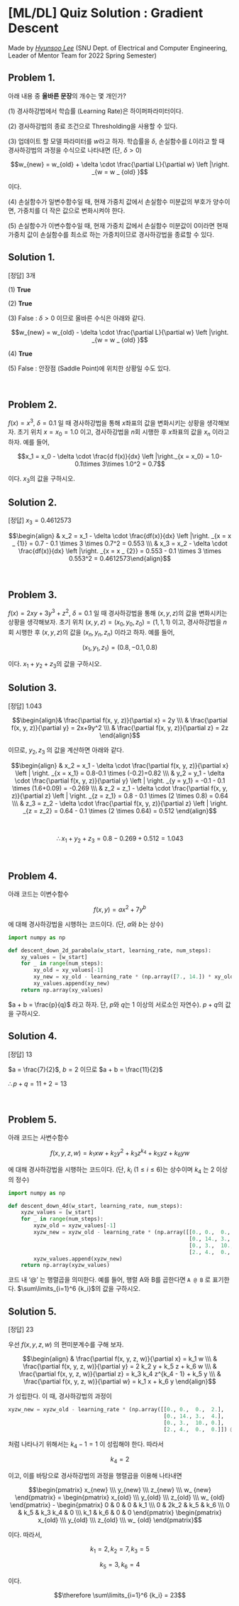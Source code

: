 
# [ML/DL] Quiz Solution : Gradient Descent

Made by [*Hyunsoo Lee*](https://github.com/frogyunmax) (SNU Dept. of Electrical and Computer Engineering, Leader of Mentor Team for 2022 Spring Semester)

## Problem 1.

아래 내용 중 **올바른 문장**의 개수는 몇 개인가?

(1) 경사하강법에서 학습률 (Learning Rate)은 하이퍼파라미터이다.

(2) 경사하강법의 종료 조건으로 Thresholding을 사용할 수 있다. 

(3) 업데이트 할 모델 파라미터를 $w$라고 하자. 학습률을 $\delta$, 손실함수를 $L$이라고 할 때 경사하강법의 과정을 수식으로 나타내면 (단, $\delta > 0$)

$$w_{new} = w_{old} + \delta \cdot \frac{\partial L}{\partial w} \left |\right. _{w = w _ {old} }$$

이다. 

(4) 손실함수가 일변수함수일 때, 현재 가중치 값에서 손실함수 미분값의 부호가 양수이면, 가중치를 더 작은 값으로 변화시켜야 한다.

(5) 손실함수가 이변수함수일 때, 현재 가중치 값에서 손실함수 미분값이 0이라면 현재 가중치 값이 손실함수를 최소로 하는 가중치이므로 경사하강법을 종료할 수 있다. 

## Solution 1.

[정답] 3개

(1) **True**

(2) **True**

(3) False : $\delta > 0$ 이므로 올바른 수식은 아래와 같다.

$$w_{new} = w_{old} - \delta \cdot \frac{\partial L}{\partial w} \left |\right. _{w = w _ {old} }$$

(4) **True**

(5) False : 안장점 (Saddle Point)에 위치한 상황일 수도 있다.


<br>

## Problem 2.

$f(x)=x^3$, $\delta=0.1$ 일 때 경사하강법을 통해 $x$좌표의 값을 변화시키는 상황을 생각해보자. 초기 위치 $x = x_0 = 1.0$ 이고, 경사하강법을 $n$회 시행한 후 $x$좌표의 값을 $x_n$ 이라고 하자. 예를 들어,

$$x_1 = x_0 - \delta \cdot \frac{d f(x)}{dx} \left |\right._{x = x_0} = 1.0-0.1\times 3\times 1.0^2 = 0.7$$

이다. $x_3$의 값을 구하시오. 

## Solution 2.

[정답] $x_3 = 0.4612573$


$$\begin{align} & x_2 = x_1 - \delta \cdot \frac{df(x)}{dx} \left |\right. _{x = x _ {1}} = 0.7 - 0.1 \times 3 \times 0.7^2 = 0.553 \\\ & x_3 = x_2 - \delta \cdot \frac{df(x)}{dx} \left |\right. _{x = x _ {2}} = 0.553 - 0.1 \times 3 \times 0.553^2 = 0.4612573\end{align}$$


<br>



## Problem 3.

$f(x)=2xy+3y^3+z^2$, $\delta=0.1$ 일 때 경사하강법을 통해 $(x, y, z)$의 값을 변화시키는 상황을 생각해보자. 초기 위치 $(x, y, z)=(x_0, y_0, z_0)=(1, 1, 1)$ 이고, 경사하강법을 $n$회 시행한 후 $(x, y, z)$의 값을 $(x_n, y_n, z_n)$ 이라고 하자. 예를 들어,

$$(x_1, y_1, z_1) = (0.8, -0.1, 0.8)$$

이다. $x_1+y_2+z_3$의 값을 구하시오. 

## Solution 3.

[정답] $1.043$

$$\begin{align}& \frac{\partial f(x, y, z)}{\partial x} = 2y \\\ & \frac{\partial f(x, y, z)}{\partial y} = 2x+9y^2 \\\ & \frac{\partial f(x, y, z)}{\partial z} = 2z \end{align}$$


이므로, $y_2, z_3$ 의 값을 계산하면 아래와 같다.


$$\begin{align} & x_2 = x_1 - \delta \cdot \frac{\partial f(x, y, z)}{\partial x} \left | \right. _{x = x_1} = 0.8-0.1 \times (-0.2)=0.82 \\\ & y_2 = y_1 - \delta \cdot \frac{\partial f(x, y, z)}{\partial y} \left | \right. _{y = y_1} = -0.1 - 0.1 \times (1.6+0.09) = -0.269 \\\ & z_2 = z_1 - \delta \cdot \frac{\partial f(x, y, z)}{\partial z} \left | \right. _{z = z_1} = 0.8 - 0.1 \times (2 \times 0.8) = 0.64 \\\ & z_3 = z_2 - \delta \cdot \frac{\partial f(x, y, z)}{\partial z} \left | \right. _{z = z_2} = 0.64 - 0.1 \times (2 \times 0.64) = 0.512 \end{align}$$
 

<br>

$$\therefore x_ 1 +y_2 + z_3 = 0.8  -0.269+0.512=1.043$$


<br>

## Problem 4.

아래 코드는 이변수함수

$$f(x, y) = ax^2 + 7y^b$$

에 대해 경사하강법을 시행하는 코드이다. (단, $a$와 $b$는 상수)

```python
import numpy as np

def descent_down_2d_parabola(w_start, learning_rate, num_steps):
    xy_values = [w_start]
    for _ in range(num_steps):
        xy_old = xy_values[-1]
        xy_new = xy_old - learning_rate * (np.array([7., 14.]) * xy_old)
        xy_values.append(xy_new)
    return np.array(xy_values)
```

$a + b = \frac{p}{q}$ 라고 하자. 단, $p$와 $q$는 1 이상의 서로소인 자연수). $p+q$의 값을 구하시오.


## Solution 4.

[정답] $13$

$a = \frac{7}{2}$, $b=2$ 이므로 $a + b = \frac{11}{2}$

$\therefore p + q = 11+2 = 13$


<br>

## Problem 5.

아래 코드는 사변수함수

$$f(x, y, z, w) = k_1 xw + k_2 y^2 + k_3 z^{k_4} + k_5 yz + k_6 yw$$

에 대해 경사하강법을 시행하는 코드이다. (단, $k_i$ $(1 \leq i \leq 6)$는 상수이며 $k_4$ 는 2 이상의 정수)

```python
import numpy as np

def descent_down_4d(w_start, learning_rate, num_steps):
    xyzw_values = [w_start]
    for _ in range(num_steps):
        xyzw_old = xyzw_values[-1]
        xyzw_new = xyzw_old - learning_rate * (np.array([[0., 0.,  0.,  2.],
                                                         [0., 14., 3.,  4.],
                                                         [0., 3.,  10., 0.],
                                                         [2., 4.,  0.,  0.]]) @ xyzw_old)
        xyzw_values.append(xyzw_new)
    return np.array(xyzw_values)
```

코드 내 ‘@’ 는 행렬곱을 의미한다. 예를 들어, 행렬 A와 B를 곱한다면 `A @ B` 로 표기한다. $\sum\limits_{i=1}^6 {k_i}$의 값을 구하시오.


## Solution 5.

[정답] 23


우선 $f(x, y, z, w)$ 의 편미분계수를 구해 보자.

$$\begin{align} & \frac{\partial f(x, y, z, w)}{\partial x} = k_1 w
\\\ & \frac{\partial f(x, y, z, w)}{\partial y} = 2 k_2 y + k_5 z + k_6 w \\\ & \frac{\partial f(x, y, z, w)}{\partial z} = k_3 k_4 z^{k_4 - 1} + k_5 y \\\ & \frac{\partial f(x, y, z, w)}{\partial w} = k_1 x + k_6 y \end{align}$$

가 성립한다. 이 때, 경사하강법의 과정이

```python
xyzw_new = xyzw_old - learning_rate * (np.array([[0., 0.,  0.,  2.],
                                                 [0., 14., 3.,  4.],
                                                 [0., 3.,  10., 0.],
                                                 [2., 4.,  0.,  0.]]) @ xyzw_old)
```

처럼 나타나기 위해서는 $k_4 - 1 = 1$ 이 성립해야 한다. 따라서

$$k_4 = 2$$ 

이고, 이를 바탕으로 경사하강법의 과정을 행렬곱을 이용해 나타내면

$$\begin{pmatrix} x_{new} \\\ y_{new} \\\ z_{new} \\\ w_ {new} \end{pmatrix} = \begin{pmatrix} x_{old} \\\ y_{old} \\\ z_{old} \\\ w_ {old} \end{pmatrix} - \begin{pmatrix} 0 & 0 & 0 & k_1 \\\ 0 & 2k_2 & k_5 & k_6 \\\ 0 & k_5 & k_3 k_4  & 0 \\\ k_1 & k_6 & 0 & 0 \end{pmatrix} \begin{pmatrix} x_{old} \\\ y_{old} \\\ z_{old} \\\ w_ {old} \end{pmatrix}$$

이다. 따라서,

$$k_1 = 2, k_2 = 7, k_3 = 5$$

$$k_5 = 3, k_6 = 4$$

이다.

$$\therefore \sum\limits_{i=1}^6 {k_i} = 23$$
